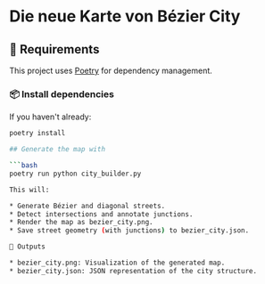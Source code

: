 # Die neue Karte von Bézier City

## 🧰 Requirements

This project uses [Poetry](https://python-poetry.org/) for dependency management.

### 📦 Install dependencies

If you haven't already:

```bash
poetry install

## Generate the map with

```bash
poetry run python city_builder.py

This will:

* Generate Bézier and diagonal streets.
* Detect intersections and annotate junctions.
* Render the map as bezier_city.png.
* Save street geometry (with junctions) to bezier_city.json.

📁 Outputs

* bezier_city.png: Visualization of the generated map.
* bezier_city.json: JSON representation of the city structure.
